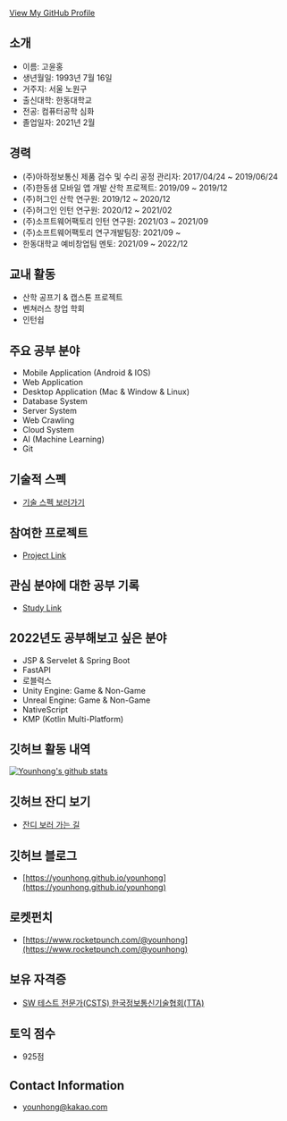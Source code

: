 <!--
**Younhong/Younhong** is a ✨ _special_ ✨ repository because its `README.md` (this file) appears on your GitHub profile.
-->

[View My GitHub Profile](https://github.com/Younhong)

## 소개
* 이름: 고윤홍
* 생년월일: 1993년 7월 16일
* 거주지: 서울 노원구
* 출신대학: 한동대학교
* 전공: 컴퓨터공학 심화
* 졸업일자: 2021년 2월

## 경력
* (주)아하정보통신 제품 검수 및 수리 공정 관리자: 2017/04/24 ~ 2019/06/24
* (주)한동샘 모바일 앱 개발 산학 프로젝트: 2019/09 ~ 2019/12
* (주)허그인 산학 연구원: 2019/12 ~ 2020/12
* (주)허그인 인턴 연구원: 2020/12 ~ 2021/02
* (주)소프트웨어팩토리 인턴 연구원: 2021/03 ~ 2021/09
* (주)소프트웨어팩토리 연구개발팀장: 2021/09 ~
* 한동대학교 예비창업팀 멘토: 2021/09 ~ 2022/12

## 교내 활동
* 산학 공프기 & 캡스톤 프로젝트
* 벤쳐러스 창업 학회
* 인턴쉽

## 주요 공부 분야
* Mobile Application (Android & IOS)
* Web Application
* Desktop Application (Mac & Window & Linux) 
* Database System
* Server System
* Web Crawling
* Cloud System
* AI (Machine Learning)
* Git

## 기술적 스펙
* [기술 스펙 보러가기](https://planet-collar-b02.notion.site/a8ebfc98555e4e6dbf60e65b82cae429)

## 참여한 프로젝트
* [Project Link](https://planet-collar-b02.notion.site/d914fe48d9274de1960e41e91c78e7a0)

## 관심 분야에 대한 공부 기록
* [Study Link](https://planet-collar-b02.notion.site/0cb0f086269844bbba174c8613ed2300)

## 2022년도 공부해보고 싶은 분야
* JSP & Servelet & Spring Boot
* FastAPI
* 로블럭스
* Unity Engine: Game & Non-Game
* Unreal Engine: Game & Non-Game
* NativeScript
* KMP (Kotlin Multi-Platform)

## 깃허브 활동 내역
[![Younhong's github stats](https://github-readme-stats.vercel.app/api?username=younhong&show_icons=true&theme=tokyonight)](https://github.com/anuraghazra/github-readme-stats)

## 깃허브 잔디 보기
* [잔디 보러 가는 길](https://younhong.github.io/younhong/contribution.html)

## 깃허브 블로그
* [https://younhong.github.io/younhong](https://younhong.github.io/younhong)

## 로켓펀치
* [https://www.rocketpunch.com/@younhong](https://www.rocketpunch.com/@younhong)

## 보유 자격증
* [SW 테스트 전문가(CSTS) 한국정보통신기술협회(TTA)](https://github.com/Younhong/younhong/blob/master/TTA%E1%84%8B%E1%85%A1%E1%84%8F%E1%85%A1%E1%84%83%E1%85%A6%E1%84%86%E1%85%B5%20%E1%84%8C%E1%85%A1%E1%84%80%E1%85%A7%E1%86%A8%E1%84%8E%E1%85%B1%E1%84%83%E1%85%B3%E1%86%A8%E1%84%92%E1%85%AA%E1%86%A8%E1%84%8B%E1%85%B5%E1%86%AB%E1%84%89%E1%85%A5.pdf)

## 토익 점수
* 925점

## Contact Information
* <a href="mailto: younhong@kakao.com">younhong@kakao.com</a> 
